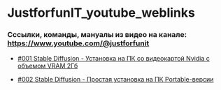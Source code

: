 # JustforfunIT_youtube_weblinks
### Сссылки, команды, мануалы из видео на канале: https://www.youtube.com/@justforfunit

- [#001 Stable Diffusion - Установка на ПК со видеокартой Nvidia c объемом VRAM 2Гб](doc/001.md)
 
- [#002 Stable Diffusion - Простая установка на ПК Portable-версии](doc/002.md)
